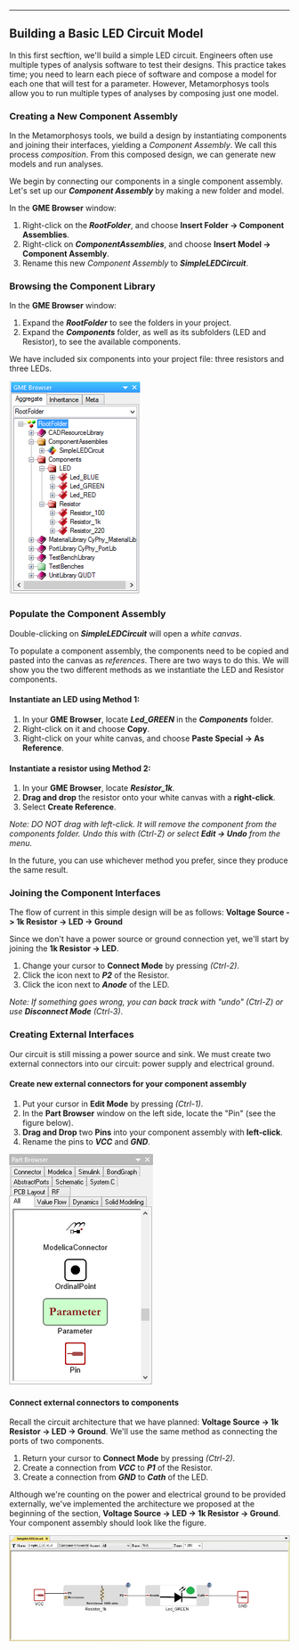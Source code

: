 ____
## Building a Basic LED Circuit Model
In this first secftion, we'll build a simple LED circuit.  Engineers often use multiple types of analysis software to test their designs.  This practice takes time; you need to learn each piece of software and compose a model for each one that will test for a parameter.
However, Metamorphosys tools allow you to run multiple types of analyses by composing just one model.  

### Creating a New Component Assembly
In the Metamorphosys tools, we build a design by instantiating components and joining their interfaces, yielding a _Component Assembly_.
We call this process _composition_. 
From this composed design, we can generate new models and run analyses.

We begin by connecting our components in a single component assembly. Let's set up our  ***Component Assembly*** by making a new folder and model.

In the **GME Browser** window:
1. Right-click on the ***RootFolder***, and choose **Insert Folder -> Component Assemblies**.
2. Right-click on ***ComponentAssemblies***, and choose **Insert Model -> Component Assembly**. 
3. Rename this new _Component Assembly_ to ***SimpleLEDCircuit***.

<!--![Component Assembly](images/03-02-creating-component-assembly.gif)-->

### Browsing the Component Library

In the **GME Browser** window:

1. Expand the ***RootFolder*** to see the folders in your project.
2. Expand the ***Components*** folder, as well as its subfolders (LED and Resistor), to see the available components.

We have included six components into your project file: three resistors and three LEDs.

![Component Library](images/03-02-component-library.png)

### Populate the Component Assembly
Double-clicking on ***SimpleLEDCircuit*** will open a _white canvas_.

To populate a component assembly, the components need to be copied and pasted into the canvas as _references_. There are two ways to do this. We will show you the two different methods as we instantiate the LED and Resistor components. 

#### Instantiate an LED using Method 1:

1. In your **GME Browser**, locate ***Led\_GREEN*** in the ***Components*** folder.
2. Right-click on it and choose **Copy**. 
3. Right-click on your white canvas, and choose **Paste Special -> As Reference**. 

#### Instantiate a resistor using Method 2:

1. In your **GME Browser**, locate ***Resistor\_1k***.
2. **Drag and drop** the resistor onto your white canvas with a **right-click**.
3. Select **Create Reference**. 

_Note: DO NOT drag with left-click. It will remove the component from the components folder.  Undo this with (Ctrl-Z) or select **Edit -> Undo** from the menu._

In the future, you can use whichever method you prefer, since they produce the same result.

<!-- ![Instantiated LED and Resistor](images/03-02-instantiated-led-and-resistor.gif) -->

### Joining the Component Interfaces
The flow of current in this simple design will be as follows:
**Voltage Source -> 1k Resistor -> LED -> Ground**

Since we don't have a power source or ground connection yet, we'll start by joining the **1k Resistor -> LED**.

1. Change your cursor to **Connect Mode** by pressing <i>(Ctrl-2)</i>.
2. Click the icon next to ***P2*** of the Resistor.
3. Click the icon next to ***Anode*** of the LED.

_Note: If something goes wrong, you can back track with "undo" (Ctrl-Z) or use **Disconnect Mode** (Ctrl-3)_.

<!-- ![LED Cathode connected to Resistor pin](images/03-02-resistor-to-anode.gif) -->

<!-- The anode is connected to the high-voltage side, while the cathode is connected to the low-voltage side. -->

### Creating External Interfaces
Our circuit is still missing a power source and sink. We must create two external connectors into our circuit: power supply and electrical ground.

#### Create new external connectors for your component assembly
1. Put your cursor in **Edit Mode** by pressing <i>(Ctrl-1)</i>.
2. In the **Part Browser** window on the left side, locate the "Pin" (see the figure below).
3. **Drag and Drop** two **Pins** into your component assembly with **left-click**.
4. Rename the pins to ***VCC*** and ***GND***.

![pin part in part browser](images/03-02-pin.png)

#### Connect external connectors to components
Recall the circuit architecture that we have planned: **Voltage Source -> 1k Resistor -> LED -> Ground**. We'll use the same method as connecting the ports of two components.

1. Return your cursor to **Connect Mode** by pressing <i>(Ctrl-2)</i>.
2. Create a connection from ***VCC*** to ***P1*** of the Resistor.
3. Create a connection from ***GND*** to ***Cath*** of the LED.

<!-- ![composed assembly including external interfaces](images/03-02-composed-and-with-external-interfaces.gif) -->

Although we're counting on the power and electrical ground to be provided externally, we've implemented the architecture we proposed at the beginning of the section, **Voltage Source -> LED -> 1k Resistor -> Ground**. Your component assembly should look like the figure.

![completed assembly including external interfaces](images/03-02-completed-assembly.png)